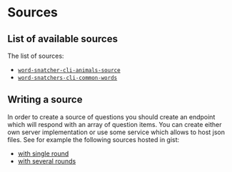 # Sources

## List of available sources

The list of sources:

- [`word-snatcher-cli-animals-source`](https://gist.githubusercontent.com/akgondber/39eb9d89891a709c4c543a55f2c5a5bf/raw/af8b0f847841b9b305033bcb031c9cf366b8d852/word-snatchers-cli-animals-source.json)
- [`word-snatchers-cli-common-words`](https://gist.githubusercontent.com/akgondber/0317e3349c04ea0943ba14215f033392/raw/e80ea08b8d6e4fe1bacec736fd31a53534591336/word-snatchers-cli-common-words.json)

## Writing a source

In order to create a source of questions you should create an endpoint which will respond with an array of question items. You can create either own server implementation or use some service which allows to host json files. See for example the following sources hosted in gist:

- [with single round](https://gist.githubusercontent.com/akgondber/39eb9d89891a709c4c543a55f2c5a5bf/raw/af8b0f847841b9b305033bcb031c9cf366b8d852/word-snatchers-cli-animals-source.json)
- [with several rounds](https://gist.githubusercontent.com/akgondber/0317e3349c04ea0943ba14215f033392/raw/e80ea08b8d6e4fe1bacec736fd31a53534591336/word-snatchers-cli-common-words.json)
